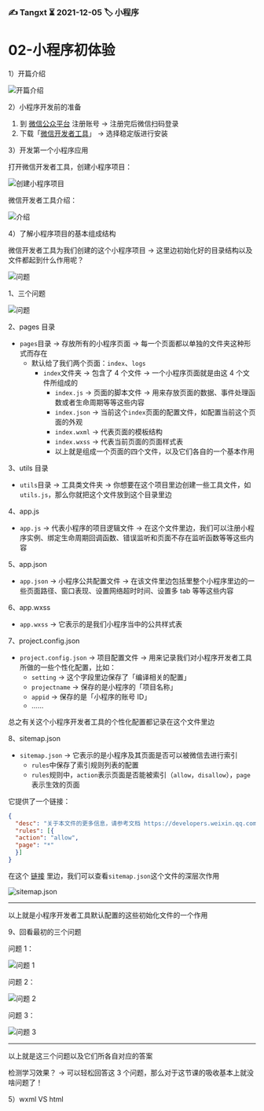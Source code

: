 ### ✍️ Tangxt ⏳ 2021-12-05 🏷️ 小程序

# 02-小程序初体验

1）开篇介绍

![开篇介绍](assets/img/2021-12-05-18-34-18.png)

2）小程序开发前的准备

1. 到 [微信公众平台](https://mp.weixin.qq.com/) 注册账号 -> 注册完后微信扫码登录
2. 下载「[微信开发者工具](https://developers.weixin.qq.com/miniprogram/dev/devtools/download.html)」 -> 选择稳定版进行安装

3）开发第一个小程序应用

打开微信开发者工具，创建小程序项目：

![创建小程序项目](assets/img/2021-12-06-10-58-55.png)

微信开发者工具介绍：

![介绍](assets/img/2021-12-06-11-07-50.png)

4）了解小程序项目的基本组成结构

微信开发者工具为我们创建的这个小程序项目 -> 这里边初始化好的目录结构以及文件都起到什么作用呢？

![问题](assets/img/2021-12-06-11-21-45.png)

1、三个问题

![问题](assets/img/2021-12-06-11-26-21.png)

2、pages 目录

- `pages`目录 -> 存放所有的小程序页面 -> 每一个页面都以单独的文件夹这种形式而存在
  - 默认给了我们两个页面：`index`、`logs`
    - `index`文件夹 -> 包含了 4 个文件 -> 一个小程序页面就是由这 4 个文件所组成的
      - `index.js` -> 页面的脚本文件 -> 用来存放页面的数据、事件处理函数或者生命周期等等这些内容
      - `index.json` -> 当前这个`index`页面的配置文件，如配置当前这个页面的外观
      - `index.wxml` -> 代表页面的模板结构
      - `index.wxss` -> 代表当前页面的页面样式表
      - 以上就是组成一个页面的四个文件，以及它们各自的一个基本作用

3、utils 目录

- `utils`目录 -> 工具类文件夹 -> 你想要在这个项目里边创建一些工具文件，如`utils.js`，那么你就把这个文件放到这个目录里边

4、app.js

- `app.js` -> 代表小程序的项目逻辑文件 -> 在这个文件里边，我们可以注册小程序实例、绑定生命周期回调函数、错误监听和页面不存在监听函数等等这些内容

5、app.json

- `app.json` -> 小程序公共配置文件 -> 在该文件里边包括里整个小程序里边的一些页面路径、窗口表现、设置网络超时时间、设置多 tab 等等这些内容

6、app.wxss

- `app.wxss` -> 它表示的是我们小程序当中的公共样式表

7、project.config.json

- `project.config.json` -> 项目配置文件 -> 用来记录我们对小程序开发者工具所做的一些个性化配置，比如：
  - `setting` -> 这个字段里边保存了「编译相关的配置」
  - `projectname` -> 保存的是小程序的「项目名称」
  - `appid` -> 保存的是「小程序的账号 ID」
  - ……

总之有关这个小程序开发者工具的个性化配置都记录在这个文件里边

8、sitemap.json

- `sitemap.json` -> 它表示的是小程序及其页面是否可以被微信去进行索引
  - `rules`中保存了索引规则列表的配置
  - `rules`规则中，`action`表示页面是否能被索引（`allow`，`disallow`），`page`表示生效的页面

它提供了一个链接：

``` json
{
  "desc": "关于本文件的更多信息，请参考文档 https://developers.weixin.qq.com/miniprogram/dev/framework/sitemap.html",
  "rules": [{
  "action": "allow",
  "page": "*"
  }]
}
```

在这个 [链接](https://developers.weixin.qq.com/miniprogram/dev/framework/sitemap.html) 里边，我们可以查看`sitemap.json`这个文件的深层次作用

![sitemap.json](assets/img/2021-12-06-11-51-09.png)

---

以上就是小程序开发者工具默认配置的这些初始化文件的一个作用

9、回看最初的三个问题

问题 1：

![问题 1](assets/img/2021-12-06-11-57-57.png)

问题 2：

![问题 2](assets/img/2021-12-06-12-00-06.png)

问题 3：

![问题 3](assets/img/2021-12-06-12-02-13.png)

---

以上就是这三个问题以及它们所各自对应的答案

检测学习效果？ -> 可以轻松回答这 3 个问题，那么对于这节课的吸收基本上就没啥问题了！

5）wxml VS html
